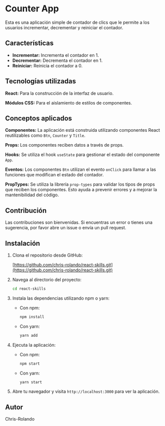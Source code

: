 # Counter App

Esta es una aplicación simple de contador de clics que le permite a los usuarios incrementar, decrementar y reiniciar el contador.

## Características

- **Incrementar:** Incrementa el contador en 1.
- **Decrementar:** Decrementa el contador en 1.
- **Reiniciar:** Reinicia el contador a 0.

## Tecnologías utilizadas

**React:** Para la construcción de la interfaz de usuario.

**Módulos CSS:** Para el aislamiento de estilos de componentes.

## Conceptos aplicados

**Componentes:** La aplicación está construida utilizando componentes React reutilizables como `Btn`, `Counter` y `Title`.

**Props:** Los componentes reciben datos a través de props.

**Hooks:** Se utiliza el hook `useState` para gestionar el estado del componente `App`.

**Eventos:** Los componentes `Btn` utilizan el evento `onClick` para llamar a las funciones que modifican el estado del contador.

**PropTypes:** Se utiliza la librería `prop-types` para validar los tipos de props que reciben los componentes. Esto ayuda a prevenir errores y a mejorar la mantenibilidad del código.

## Contribución

Las contribuciones son bienvenidas. Si encuentras un error o tienes una sugerencia, por favor abre un issue o envía un pull request.

## Instalación

1.  Clona el repositorio desde GitHub:
 
    [https://github.com/chris-rolando/react-skills.git](https://github.com/chris-rolando/react-skills.git) 

2.  Navega al directorio del proyecto:

    ```bash
    cd react-skills
    ```

3.  Instala las dependencias utilizando npm o yarn:

    - Con npm:

      ```bash
      npm install
      ```

    - Con yarn:

      ```bash
      yarn add
      ```

4.  Ejecuta la aplicación:

    - Con npm:

      ```bash
      npm start
      ```

    - Con yarn:

      ```bash
      yarn start
      ```

5.  Abre tu navegador y visita `http://localhost:3000` para ver la aplicación.

## Autor

Chris-Rolando
